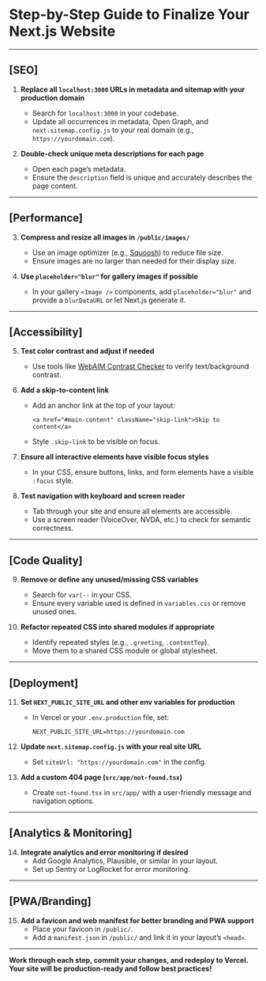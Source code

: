 # Step-by-Step Guide to Finalize Your Next.js Website

---

## [SEO]

1. **Replace all `localhost:3000` URLs in metadata and sitemap with your production domain**
   - Search for `localhost:3000` in your codebase.
   - Update all occurrences in metadata, Open Graph, and `next.sitemap.config.js` to your real domain (e.g., `https://yourdomain.com`).

2. **Double-check unique meta descriptions for each page**
   - Open each page’s metadata.
   - Ensure the `description` field is unique and accurately describes the page content.

---

## [Performance]

3. **Compress and resize all images in `/public/images/`**
   - Use an image optimizer (e.g., [Squoosh](https://squoosh.app/)) to reduce file size.
   - Ensure images are no larger than needed for their display size.

4. **Use `placeholder="blur"` for gallery images if possible**
   - In your gallery `<Image />` components, add `placeholder="blur"` and provide a `blurDataURL` or let Next.js generate it.

---

## [Accessibility]

5. **Test color contrast and adjust if needed**
   - Use tools like [WebAIM Contrast Checker](https://webaim.org/resources/contrastchecker/) to verify text/background contrast.

6. **Add a skip-to-content link**
   - Add an anchor link at the top of your layout:
     ```tsx
     <a href="#main-content" className="skip-link">Skip to content</a>
     ```
   - Style `.skip-link` to be visible on focus.

7. **Ensure all interactive elements have visible focus styles**
   - In your CSS, ensure buttons, links, and form elements have a visible `:focus` style.

8. **Test navigation with keyboard and screen reader**
   - Tab through your site and ensure all elements are accessible.
   - Use a screen reader (VoiceOver, NVDA, etc.) to check for semantic correctness.

---

## [Code Quality]

9. **Remove or define any unused/missing CSS variables**
   - Search for `var(--` in your CSS.
   - Ensure every variable used is defined in `variables.css` or remove unused ones.

10. **Refactor repeated CSS into shared modules if appropriate**
    - Identify repeated styles (e.g., `.greeting`, `.contentTop`).
    - Move them to a shared CSS module or global stylesheet.

---

## [Deployment]

11. **Set `NEXT_PUBLIC_SITE_URL` and other env variables for production**
    - In Vercel or your `.env.production` file, set:
      ```
      NEXT_PUBLIC_SITE_URL=https://yourdomain.com
      ```

12. **Update `next.sitemap.config.js` with your real site URL**
    - Set `siteUrl: "https://yourdomain.com"` in the config.

13. **Add a custom 404 page (`src/app/not-found.tsx`)**
    - Create `not-found.tsx` in `src/app/` with a user-friendly message and navigation options.

---

## [Analytics & Monitoring]

14. **Integrate analytics and error monitoring if desired**
    - Add Google Analytics, Plausible, or similar in your layout.
    - Set up Sentry or LogRocket for error monitoring.

---

## [PWA/Branding]

15. **Add a favicon and web manifest for better branding and PWA support**
    - Place your favicon in `/public/`.
    - Add a `manifest.json` in `/public/` and link it in your layout’s `<head>`.

---

**Work through each step, commit your changes, and redeploy to Vercel. Your site will be production-ready and follow best practices!**